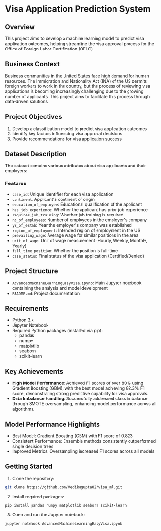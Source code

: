 # Visa Application Prediction System

## Overview
This project aims to develop a machine learning model to predict visa application outcomes, helping streamline the visa approval process for the Office of Foreign Labor Certification (OFLC).

## Business Context
Business communities in the United States face high demand for human resources. The Immigration and Nationality Act (INA) of the US permits foreign workers to work in the country, but the process of reviewing visa applications is becoming increasingly challenging due to the growing number of applicants. This project aims to facilitate this process through data-driven solutions.

## Project Objectives
1. Develop a classification model to predict visa application outcomes
2. Identify key factors influencing visa approval decisions
3. Provide recommendations for visa application success

## Dataset Description
The dataset contains various attributes about visa applicants and their employers:

### Features
- `case_id`: Unique identifier for each visa application
- `continent`: Applicant's continent of origin
- `education_of_employee`: Educational qualification of the applicant
- `has_job_experience`: Whether the applicant has prior job experience
- `requires_job_training`: Whether job training is required
- `no_of_employees`: Number of employees in the employer's company
- `yr_of_estab`: Year the employer's company was established
- `region_of_employment`: Intended region of employment in the US
- `prevailing_wage`: Average wage for similar positions in the area
- `unit_of_wage`: Unit of wage measurement (Hourly, Weekly, Monthly, Yearly)
- `full_time_position`: Whether the position is full-time
- `case_status`: Final status of the visa application (Certified/Denied)

## Project Structure
- `AdvancedMachineLearningEasyVisa.ipynb`: Main Jupyter notebook containing the analysis and model development
- `README.md`: Project documentation

## Requirements
- Python 3.x
- Jupyter Notebook
- Required Python packages (installed via pip):
  - pandas
  - numpy
  - matplotlib
  - seaborn
  - scikit-learn



## Key Achievements

- **High Model Performance**: Achieved F1 scores of over 80% using Gradient Boosting (GBM), with the best model achieving 82.3% F1 score, demonstrating strong predictive capability for visa approvals.
- **Data Imbalance Handling**: Successfully addressed class imbalance through SMOTE oversampling, enhancing model performance across all algorithms.

## Model Performance Highlights

- Best Model: Gradient Boosting (GBM) with F1 score of 0.823
- Consistent Performance: Ensemble methods consistently outperformed single decision trees
- Improved Metrics: Oversampling increased F1 scores across all models

## Getting Started
1. Clone the repository:
```bash
git clone https://github.com/Vedikagupta02/visa_ml.git
```

2. Install required packages:
```bash
pip install pandas numpy matplotlib seaborn scikit-learn
```

3. Open and run the Jupyter notebook:
```bash
jupyter notebook AdvancedMachineLearningEasyVisa.ipynb
```
